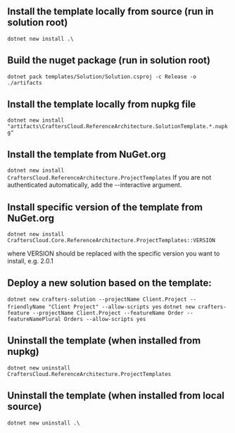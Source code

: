 ## Install the template locally from source (run in solution root)

``dotnet new install .\``

## Build the nuget package (run in solution root)

``dotnet pack templates/Solution/Solution.csproj -c Release -o ./artifacts ``

## Install the template locally from nupkg file

``dotnet new install "artifacts\CraftersCloud.ReferenceArchitecture.SolutionTemplate.*.nupkg"``

## Install the template from NuGet.org

``dotnet new install CraftersCloud.ReferenceArchitecture.ProjectTemplates``
If you are not authenticated automatically, add the --interactive argument.

## Install specific version of the template from NuGet.org

``dotnet new install CraftersCloud.Core.ReferenceArchitecture.ProjectTemplates::VERSION``

where VERSION should be replaced with the specific version you want to install, e.g. 2.0.1

## Deploy a new solution based on the template:

``dotnet new crafters-solution --projectName Client.Project --friendlyName "Client Project" --allow-scripts yes``
``dotnet new crafters-feature --projectName Client.Project --featureName Order --featureNamePlural Orders --allow-scripts yes``

## Uninstall the template (when installed from nupkg)

``dotnet new uninstall CraftersCloud.ReferenceArchitecture.ProjectTemplates``

## Uninstall the template (when installed from local source)

``dotnet new uninstall .\``
